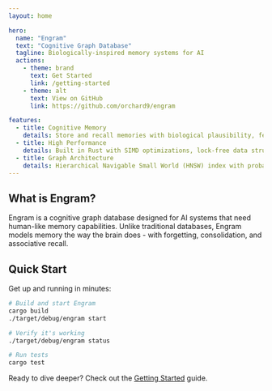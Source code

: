 ```yaml
---
layout: home

hero:
  name: "Engram"
  text: "Cognitive Graph Database"
  tagline: Biologically-inspired memory systems for AI
  actions:
    - theme: brand
      text: Get Started
      link: /getting-started
    - theme: alt
      text: View on GitHub
      link: https://github.com/orchard9/engram

features:
  - title: Cognitive Memory
    details: Store and recall memories with biological plausibility, featuring spreading activation and memory consolidation
  - title: High Performance
    details: Built in Rust with SIMD optimizations, lock-free data structures, and NUMA-aware memory management
  - title: Graph Architecture
    details: Hierarchical Navigable Small World (HNSW) index with probabilistic confidence scoring
---
```


## What is Engram?

Engram is a cognitive graph database designed for AI systems that need human-like memory capabilities. Unlike traditional databases, Engram models memory the way the brain does - with forgetting, consolidation, and associative recall.

## Quick Start

Get up and running in minutes:

```bash
# Build and start Engram
cargo build
./target/debug/engram start

# Verify it's working
./target/debug/engram status

# Run tests
cargo test

```

Ready to dive deeper? Check out the [Getting Started](/getting-started) guide.
